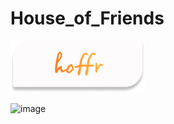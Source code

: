 # House_of_Friends

![logo](https://github.com/Sakshijain12/House_of_Friends/blob/main/Hoffr/assets/Group30.png)

![image](https://user-images.githubusercontent.com/Group30.png)
